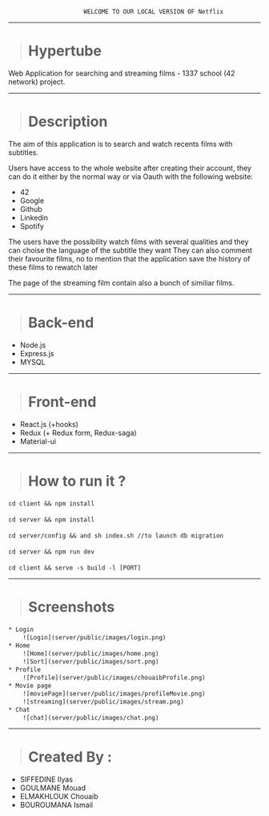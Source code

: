 

                         WELCOME TO OUR LOCAL VERSION OF Netflix
                         
<hr>

> # Hypertube
Web Application for searching and streaming films - 1337 school (42 network) project.

<hr>

> # Description
The aim of this application is to search and watch recents films with subtitles.

Users have access to the whole website after creating their account, 
they can do it either by the normal way or via Oauth with the following website:
- 42
- Google
- Github
- Linkedin
- Spotify

The users have the possibility watch films with several qualities and they can choise 
the language of the subtitle they want
They can also comment their favourite films, no to mention that the application save the history of these films
to rewatch later

The page of the streaming film contain also a bunch of similiar films.

<hr>

> # Back-end
- Node.js
- Express.js
- MYSQL

<hr>

> # Front-end
- React.js (+hooks)
- Redux (+ Redux form, Redux-saga)
- Material-ui

<hr>

> # How to run it ?
    cd client && npm install

    cd server && npm install

    cd server/config && and sh index.sh //to launch db migration

    cd server && npm run dev

    cd client && serve -s build -l [PORT]
<hr>

> # Screenshots
    * Login
        ![Login](server/public/images/login.png)
    * Home
        ![Home](server/public/images/home.png)
        ![Sort](server/public/images/sort.png)
    * Profile
        ![Profile](server/public/images/chouaibProfile.png)
    * Movie page
        ![moviePage](server/public/images/profileMovie.png)
        ![streaming](server/public/images/stream.png)
    * Chat
        ![chat](server/public/images/chat.png)
<hr>

> # Created By : 
-  SIFFEDINE Ilyas
-  GOULMANE Mouad
-  ELMAKHLOUK Chouaib 
-  BOUROUMANA Ismail
